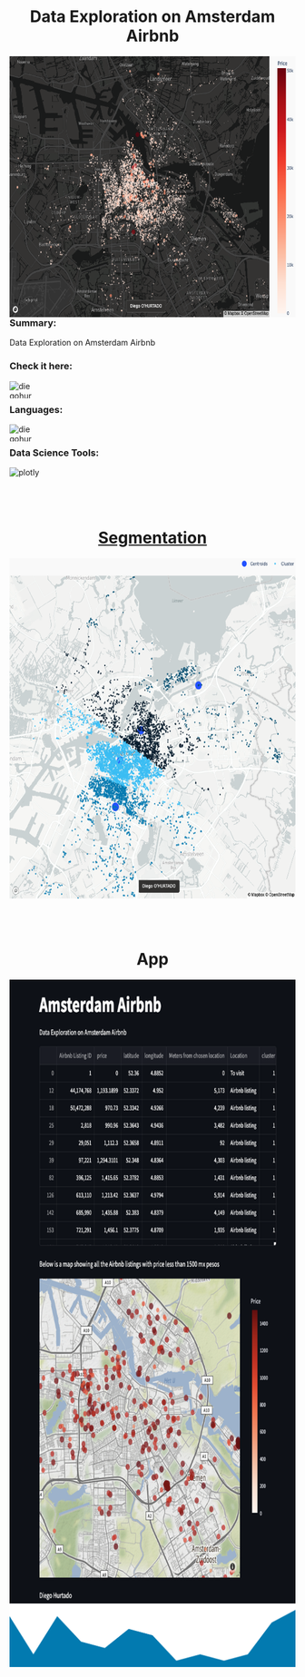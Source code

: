 <h1 align="center">Data Exploration on Amsterdam Airbnb</h1>

<a href="https://github.com/DiegoHurtad0/Linear-Regression-Model-Representation-Implementation-From-Scratch-using-Python" target="blank"><img height="460" width="660" align="right" src="https://github.com/DiegoHurtad0/Data-Exploration-on-Amsterdam-Airbnb/blob/main/figures/Amsterdam.png?raw=true" /></a>

<h3 align="left">Summary:</h3>
Data Exploration on Amsterdam Airbnb
<h3 align="left">Check it here:</h3>
<a href="https://github.com/DiegoHurtad0/Linear-Regression-Model-Representation-Implementation-From-Scratch-using-Python" target="blank"><img align="left" src="https://www.vectorlogo.zone/logos/github/github-tile.svg" alt="diegohurtadoo" height="30" width="40" /></a>
<br>
</p>
 
<h3 align="left">Languages:</h3>
<a href="" target="blank"><img align="left" src="https://www.vectorlogo.zone/logos/python/python-icon.svg" alt="diegohurtadoo" height="30" width="40" /></a>
<br>
</p>
<h3 align="left">Data Science Tools:</h3>
<img src="https://www.vectorlogo.zone/logos/usepanda/usepanda-icon.svg" alt="plotly" width="40" height="40"/> </a> <a href="" target="_blank" rel="noreferrer">

<br>
<br>
<br>
<br>

<h1 align="center">Segmentation</h1>
<a href="https://github.com/DiegoHurtad0/Linear-Regression-Model-Representation-Implementation-From-Scratch-using-Python" target="blank"><img height="600" width="760" align="center" src="https://github.com/DiegoHurtad0/Data-Exploration-on-Amsterdam-Airbnb/blob/main/figures/coord_cluster.png?raw=true" /></a>

<br>
<br>
<br>
<br>

<h1 align="center">App</h1>
<a href="https://github.com/DiegoHurtad0/Linear-Regression-Model-Representation-Implementation-From-Scratch-using-Python" target="blank"><img height="1100" width="900" align="right" src="https://github.com/DiegoHurtad0/Data-Exploration-on-Amsterdam-Airbnb/blob/main/figures/app.png?raw=true" /></a>

<!-- //////////////////////////////////////////////////////////////////////////////////////////////////////////////////////////////////////////////// //-->

<br>
<br>
<br>


<br>
<br>
<img align="center" src="https://raw.githubusercontent.com/DiegoHurtad0/Covid-19-Dataset-Mexico/master/wave.svg" />
